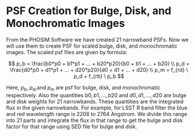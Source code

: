 # PSF Creation for Bulge, Disk, and Monochromatic Images
From the PHOSIM Software we have created 21 narrowband PSFs. Now we will use them to create PSF for scaled bulge, disk, and monochromatic images. The scaled psf files are given by formula:

$$
p_b = \frac{b0*p0 + b1*p1 + ... + b20*p20}{b0 + b1 + ... + b20} \\
p_d = \frac{d0*p0 + d1*p1 + ... + d20*p20}{d0 + d1 + ... + d20} \\
p_m = f_{rd} \ p_d + f_{rb} \ p_b
$$

Here, $p_b$, $p_d$,and $p_m$ are psf for bulge, disk, and monochromatic respectively. Also the quantities $b0, b1, ..., b20$ and $d0, d1, ..., d20$ are bulge and disk weights for 21 narrowbands. These quantities are the integrated flux in the given narrowbands. For example, for LSST R band filter the blue and red wavelength range is 2208 to 2764 Angstrom. We divide this range into 21 parts and integrate the flux in that range to get the bulge and disk factor for that range using SED file for bulge and disk.
